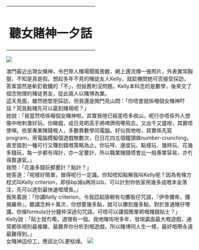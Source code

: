 <table>
<colgroup>
<col width="100%" />
</colgroup>
<tbody>
<tr class="odd">
<td><h1 id="聽女賭神一夕話">聽女賭神一夕話</h1></td>
</tr>
</tbody>
</table>

[![](http://static.apple.nextmedia.com/adoinfile/Section_Logo/16635687.gif)](http://hk.apple.nextmedia.com/supplement/columnistcolumn/%E5%8D%81%E4%B8%89%E7%B6%AD%E5%BA%A6)

澳門最近出現女賭神，令巴黎人賭場聞風喪膽，網上還流傳一張照片，外表異常胸狠，不知是真是假。想起多年不見的賭徒友人Kelly，就趁機問她可否接受採訪，答案當然是斬釘截鐵的「不」，但敍舊則沒問題。Kelly本科念的是數學，後來交了個念物理的賭徒男友，從此兩人以賭博為業。  
這天見面，雖然她堅拒採訪，但我還是開門見山問：「你唔會就係嗰個女賭神吓話？究竟點賭先可以贏到賭場呢？」  
她說：「我當然唔係嗰個女賭神啦，其實我哋已經差唔多收山，呢行亦唔係外人想像中咁刺激好玩。你睇戲，成日見啲高手將啤牌飛嚟飛去，又出千又盛咁，其實唔使㗎。依家專業賭錢嘅人，多數靠數學同電腦。好似我哋咁，其實係先寫program，用電腦模擬個遊戲無數次，日日花四五個鐘頭做number-crunching，直至搵到一種可行又賺到錢嘅策略為止。你玩咩、邊度玩、點樣玩、幾時玩、花幾多錢玩，每一步都有得計，亦一定要計，所以職業賭錢唔會比一般專業容易，亦冇得靠運氣。」  
我問：「花幾多錢玩都要計？點計？」  
她答道：「呢樣好簡單，做得呢行一定識。你知唔知點解我叫Kelly呢？因為有條方程式叫Kelly
criterion，即係bp減q再除以b，可以計到你依家用幾多成嘅本金落注，先可以達到最快速嘅增長。」  
我笑着說：「你講Kelly
criterion，令我諗起唐朝有句擲骰仔咒語，『伊帝彌帝，彌揭羅帝』，聽講念夠十萬次，你想要幾多點，就可以擲到幾多點。對於普通賭仔嚟講，你條formula分分鐘仲深過句咒語。可唔可以講個簡單啲嘅賭錢貼士？」  
Kelly說：「貼士就冇嘞，道理有一個。我哋賭咗咁多年，發現贏面最大嘅遊戲，通常都係規則最複雜、最難畀你分析到嘅遊戲，所以賭博同人生一樣，最好嘅嘢永遠最難得到。」  
女賭神這份工，應該比OL更枯燥。
![](http://staticlayout.apple.nextmedia.com/web_images/layout/art_end.gif)



